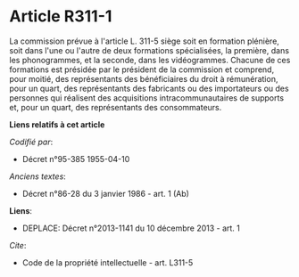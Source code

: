 # Article R311-1

La commission prévue à l'article L. 311-5 siège soit en formation plénière, soit dans l'une ou l'autre de deux formations
spécialisées, la première, dans les phonogrammes, et la seconde, dans les vidéogrammes. Chacune de ces formations est
présidée par le président de la commission et comprend, pour moitié, des représentants des bénéficiaires du droit à
rémunération, pour un quart, des représentants des fabricants ou des importateurs ou des personnes qui réalisent des
acquisitions intracommunautaires de supports et, pour un quart, des représentants des consommateurs.

**Liens relatifs à cet article**

_Codifié par_:

  - Décret n°95-385 1955-04-10

_Anciens textes_:

  - Décret n°86-28 du 3 janvier 1986 - art. 1 (Ab)

**Liens**:

  - DEPLACE: Décret n°2013-1141 du 10 décembre 2013 - art. 1

_Cite_:

  - Code de la propriété intellectuelle - art. L311-5
